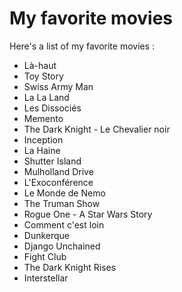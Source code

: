 # My favorite movies
Here's a list of my favorite movies :  
- Là-haut
- Toy Story
- Swiss Army Man
- La La Land
- Les Dissociés
- Memento
- The Dark Knight - Le Chevalier noir
- Inception
- La Haine
- Shutter Island
- Mulholland Drive
- L'Exoconférence
- Le Monde de Nemo
- The Truman Show
- Rogue One - A Star Wars Story
- Comment c'est loin
- Dunkerque
- Django Unchained
- Fight Club
- The Dark Knight Rises
- Interstellar